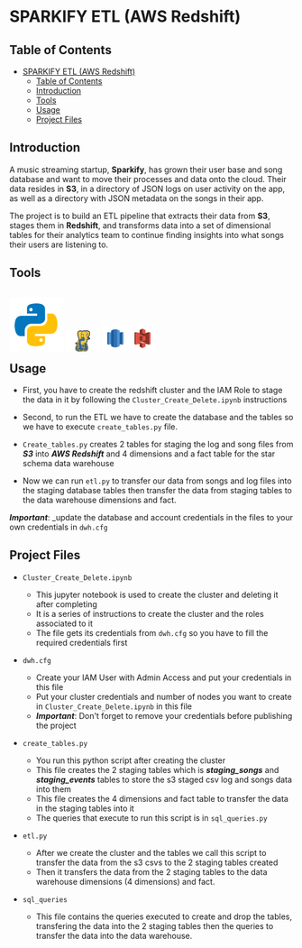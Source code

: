# SPARKIFY ETL (AWS Redshift)

## Table of Contents

- [SPARKIFY ETL (AWS Redshift)](#sparkify-etl-aws-redshift)
  - [Table of Contents](#table-of-contents)
  - [Introduction](#introduction)
  - [Tools](#tools)
  - [Usage](#usage)
  - [Project Files](#project-files)

## Introduction

A music streaming startup, **Sparkify**, has grown their user base and song database and want to move their processes and data onto the cloud. Their data resides in **S3**, in a directory of JSON logs on user activity on the app, as well as a directory with JSON metadata on the songs in their app.

The project is to build an ETL pipeline that extracts their data from **S3**, stages them in **Redshift**, and transforms data into a set of dimensional tables for their analytics team to continue finding insights into what songs their users are listening to.

## Tools

<p style="float:left">
<img src='./images/python.svg' alt="Python" title="Python"/>
<img src='./images/psycopg.svg' alt="Psycopg2" title="Psycopg2" width="60"/>
<img src='./images/aws-redshift.png' alt="Amazon Redshift" title="Amazon Redshift"/><img src='./images/aws-s3.png' alt="s3" title="s3"/>
</p>
<div style="clear:both">

## Usage

* First, you have to create the redshift cluster and the IAM Role to stage the data in it by following the `Cluster_Create_Delete.ipynb` instructions
  
* Second, to run the ETL we have to create the database and the tables so we have to execute `create_tables.py` file.
* `Create_tables.py` creates 2 tables for staging the log and song files from _**S3**_ into _**AWS Redshift**_ and 4 dimensions and a fact table for the star schema data warehouse

* Now we can run `etl.py` to transfer our data from songs and log files into the staging database tables then transfer the data from staging tables to the data warehouse dimensions and fact.

**_Important_**: _update the database and account credentials in the files to your own credentials in `dwh.cfg`

## Project Files

* `Cluster_Create_Delete.ipynb`
  * This jupyter notebook is used to create the cluster and deleting it after completing
  * It is a series of instructions to create the cluster and the roles associated to it
  * The file gets its credentials from `dwh.cfg` so you have to fill the required credentials first

* `dwh.cfg`
  * Create your IAM User with Admin Access and put your credentials in this file
  * Put your cluster credentials and number of nodes you want to create in `Cluster_Create_Delete.ipynb` in this file
  * **_Important_**: Don't forget to remove your credentials before publishing the project

* `create_tables.py`
  * You run this python script after creating the cluster
  * This file creates the 2 staging tables which is **_staging_songs_** and **_staging_events_** tables to store the s3 staged csv log and songs data into them
  * This file creates the 4 dimensions and fact table to transfer the data in the staging tables into it
  * The queries that execute to run this script is in `sql_queries.py`

* `etl.py`
  * After we create the cluster and the tables we call this script to transfer the data from the s3 csvs to the 2 staging tables created
  * Then it transfers the data from the 2 staging tables to the data warehouse dimensions (4 dimensions) and fact.

* `sql_queries`
  * This file contains the queries executed to create and drop the tables, transfering the data into the 2 staging tables then the queries to transfer the data into the data warehouse.




